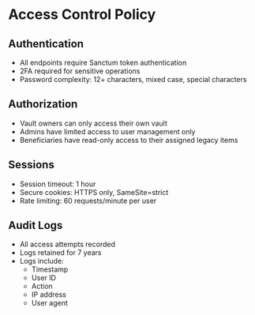 # Access Control Policy

## Authentication
- All endpoints require Sanctum token authentication
- 2FA required for sensitive operations
- Password complexity: 12+ characters, mixed case, special characters

## Authorization
- Vault owners can only access their own vault
- Admins have limited access to user management only
- Beneficiaries have read-only access to their assigned legacy items

## Sessions
- Session timeout: 1 hour
- Secure cookies: HTTPS only, SameSite=strict
- Rate limiting: 60 requests/minute per user

## Audit Logs
- All access attempts recorded
- Logs retained for 7 years
- Logs include:
  - Timestamp
  - User ID
  - Action
  - IP address
  - User agent
